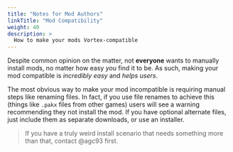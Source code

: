 ```yaml
---
title: "Notes for Mod Authors"
linkTitle: "Mod Compatibility"
weight: 40
description: >
  How to make your mods Vortex-compatible
---
```


Despite common opinion on the matter, not **everyone** wants to manually install mods, no matter how easy _you_ find it to be. As such, making your mod compatible is _incredibly easy_ and _helps users_.

The most obvious way to make your mod incompatible is requiring manual steps like renaming files. In fact, if you use file renames to achieve this (things like `.pakx` files from other games) users will see a warning recommending they not install the mod. If you have optional alternate files, just include them as separate downloads, or use an installer. 

> If you have a truly weird install scenario that needs something more than that, contact @agc93 first.
